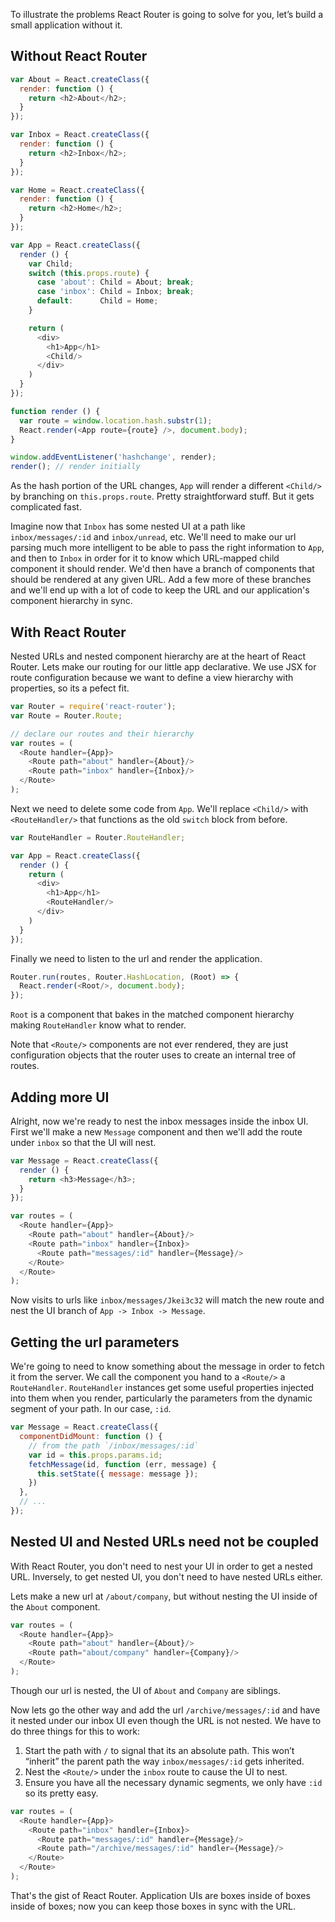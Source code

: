 To illustrate the problems React Router is going to solve for you, let’s build a
small application without it.

Without React Router
--------------------

```js
var About = React.createClass({
  render: function () {
    return <h2>About</h2>;
  }
});

var Inbox = React.createClass({
  render: function () {
    return <h2>Inbox</h2>;
  }
});

var Home = React.createClass({
  render: function () {
    return <h2>Home</h2>;
  }
});

var App = React.createClass({
  render () {
    var Child;
    switch (this.props.route) {
      case 'about': Child = About; break;
      case 'inbox': Child = Inbox; break;
      default:      Child = Home;
    }

    return (
      <div>
        <h1>App</h1>
        <Child/>
      </div>
    )
  }
});

function render () {
  var route = window.location.hash.substr(1);
  React.render(<App route={route} />, document.body);
}

window.addEventListener('hashchange', render);
render(); // render initially
```

As the hash portion of the URL changes, `App` will render a different
`<Child/>` by branching on `this.props.route`. Pretty straightforward
stuff. But it gets complicated fast.

Imagine now that `Inbox` has some nested UI at a path like
`inbox/messages/:id` and `inbox/unread`, etc. We'll need to make our url
parsing much more intelligent to be able to pass the right information
to `App`, and then to `Inbox` in order for it to know which URL-mapped
child component it should render. We'd then have a branch of components
that should be rendered at any given URL. Add a few more of these
branches and we'll end up with a lot of code to keep the URL and our
application's component hierarchy in sync.

With React Router
-----------------

Nested URLs and nested component hierarchy are at the heart of React
Router. Lets make our routing for our little app declarative. We use JSX
for route configuration because we want to define a view hierarchy with
properties, so its a pefect fit.

```js
var Router = require('react-router');
var Route = Router.Route;

// declare our routes and their hierarchy
var routes = (
  <Route handler={App}>
    <Route path="about" handler={About}/>
    <Route path="inbox" handler={Inbox}/>
  </Route>
);
```

Next we need to delete some code from `App`. We'll replace `<Child/>`
with `<RouteHandler/>` that functions as the old `switch` block from
before.

```js
var RouteHandler = Router.RouteHandler;

var App = React.createClass({
  render () {
    return (
      <div>
        <h1>App</h1>
        <RouteHandler/>
      </div>
    )
  }
});
```

Finally we need to listen to the url and render the application.

```js
Router.run(routes, Router.HashLocation, (Root) => {
  React.render(<Root/>, document.body);
});
```

`Root` is a component that bakes in the matched component hierarchy
making `RouteHandler` know what to render.

Note that `<Route/>` components are not ever rendered, they are just
configuration objects that the router uses to create an internal tree of
routes.

Adding more UI
--------------

Alright, now we're ready to nest the inbox messages inside the inbox UI.
First we'll make a new `Message` component and then we'll add the route
under `inbox` so that the UI will nest.

```js
var Message = React.createClass({
  render () {
    return <h3>Message</h3>;
  }
});

var routes = (
  <Route handler={App}>
    <Route path="about" handler={About}/>
    <Route path="inbox" handler={Inbox}>
      <Route path="messages/:id" handler={Message}/>
    </Route>
  </Route>
);
```

Now visits to urls like `inbox/messages/Jkei3c32` will match the new
route and nest the UI branch of `App -> Inbox -> Message`.

Getting the url parameters
--------------------------

We're going to need to know something about the message in order to
fetch it from the server. We call the component you hand to a `<Route/>`
a `RouteHandler`. `RouteHandler` instances get some useful properties
injected into them when you render, particularly the parameters from the
dynamic segment of your path. In our case, `:id`.

```js
var Message = React.createClass({
  componentDidMount: function () {
    // from the path `/inbox/messages/:id`
    var id = this.props.params.id;
    fetchMessage(id, function (err, message) {
      this.setState({ message: message });
    })
  },
  // ...
});
```

Nested UI and Nested URLs need not be coupled
---------------------------------------------

With React Router, you don't need to nest your UI in order to get a
nested URL. Inversely, to get nested UI, you don't need to have nested
URLs either.

Lets make a new url at `/about/company`, but without nesting the UI
inside of the `About` component.

```js
var routes = (
  <Route handler={App}>
    <Route path="about" handler={About}/>
    <Route path="about/company" handler={Company}/>
  </Route>
);
```

Though our url is nested, the UI of `About` and `Company` are siblings.

Now lets go the other way and add the url `/archive/messages/:id` and
have it nested under our inbox UI even though the URL is not nested. We
have to do three things for this to work:

1. Start the path with `/` to signal that its an absolute path. This
   won’t “inherit” the parent path the way `inbox/messages/:id` gets
   inherited.
2. Nest the `<Route/>` under the `inbox` route to cause the UI to nest.
3. Ensure you have all the necessary dynamic segments, we only have
   `:id` so its pretty easy.

```js
var routes = (
  <Route handler={App}>
    <Route path="inbox" handler={Inbox}>
      <Route path="messages/:id" handler={Message}/>
      <Route path="/archive/messages/:id" handler={Message}/>
    </Route>
  </Route>
);
```

That's the gist of React Router. Application UIs are boxes inside of
boxes inside of boxes; now you can keep those boxes in sync with the
URL.

